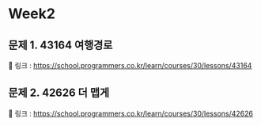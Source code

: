 # Week2

## 문제 1. 43164 여행경로
📌 링크 : https://school.programmers.co.kr/learn/courses/30/lessons/43164

## 문제 2. 42626 더 맵게
📌 링크 : https://school.programmers.co.kr/learn/courses/30/lessons/42626